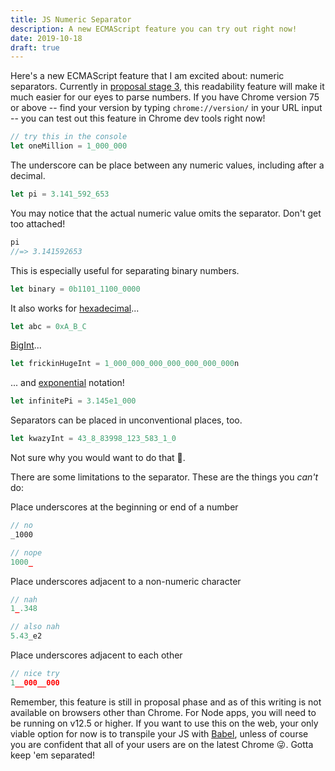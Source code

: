 ```yaml
---
title: JS Numeric Separator
description: A new ECMAScript feature you can try out right now!
date: 2019-10-18
draft: true
---
```


Here's a new ECMAScript feature that I am excited about: numeric separators. Currently in [proposal stage 3](https://github.com/tc39/proposal-numeric-separator), this readability feature will make it much easier for our eyes to parse numbers. If you have Chrome version 75 or above -- find your version by typing `chrome://version/` in your URL input -- you can test out this feature in Chrome dev tools right now!

```js
// try this in the console
let oneMillion = 1_000_000
```

The underscore can be place between any numeric values, including after a decimal.

```js
let pi = 3.141_592_653
```

You may notice that the actual numeric value omits the separator. Don't get too attached!

```js
pi
//=> 3.141592653
```

This is especially useful for separating binary numbers.

```js
let binary = 0b1101_1100_0000
```

It also works for [hexadecimal](https://developer.mozilla.org/en-US/docs/Web/JavaScript/Guide/Numbers_and_dates#Hexadecimal_numbers)...

```js
let abc = 0xA_B_C
```

[BigInt](https://developer.mozilla.org/en-US/docs/Web/JavaScript/Reference/Global_Objects/BigInt)...

```js
let frickinHugeInt = 1_000_000_000_000_000_000_000n
```

... and [exponential](https://developer.mozilla.org/en-US/docs/Web/JavaScript/Guide/Numbers_and_dates#Exponentiation) notation!

```js
let infinitePi = 3.145e1_000
```

Separators can be placed in unconventional places, too.

```js
let kwazyInt = 43_8_83998_123_583_1_0
```

Not sure why you would want to do that 🤷‍.

There are some limitations to the separator. These are the things you _can't_ do:

Place underscores at the beginning or end of a number

```js
// no
_1000

// nope
1000_
```

Place underscores adjacent to a non-numeric character

```js
// nah
1_.348

// also nah
5.43_e2
```

Place underscores adjacent to each other

```js
// nice try
1__000__000
```

Remember, this feature is still in proposal phase and as of this writing is not available on browsers other than Chrome. For Node apps, you will need to be running on v12.5 or higher. If you want to use this on the web, your only viable option for now is to transpile your JS with [Babel](https://babeljs.io/docs/en/babel-plugin-proposal-numeric-separator), unless of course you are confident that all of your users are on the latest Chrome 😜. Gotta keep 'em separated!